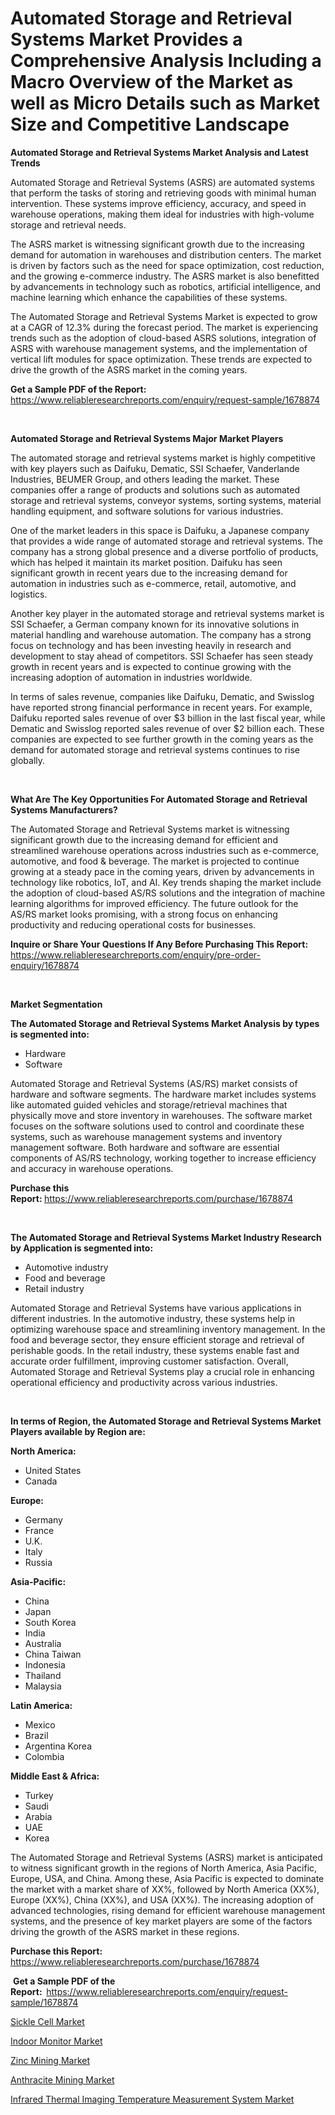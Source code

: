 <p><h1>Automated Storage and Retrieval Systems Market Provides a Comprehensive Analysis Including a Macro Overview of the Market as well as Micro Details such as Market Size and Competitive Landscape</h1></p><p><strong>Automated Storage and Retrieval Systems Market Analysis and Latest Trends</strong></p>
<p><p>Automated Storage and Retrieval Systems (ASRS) are automated systems that perform the tasks of storing and retrieving goods with minimal human intervention. These systems improve efficiency, accuracy, and speed in warehouse operations, making them ideal for industries with high-volume storage and retrieval needs.</p><p>The ASRS market is witnessing significant growth due to the increasing demand for automation in warehouses and distribution centers. The market is driven by factors such as the need for space optimization, cost reduction, and the growing e-commerce industry. The ASRS market is also benefitted by advancements in technology such as robotics, artificial intelligence, and machine learning which enhance the capabilities of these systems.</p><p>The Automated Storage and Retrieval Systems Market is expected to grow at a CAGR of 12.3% during the forecast period. The market is experiencing trends such as the adoption of cloud-based ASRS solutions, integration of ASRS with warehouse management systems, and the implementation of vertical lift modules for space optimization. These trends are expected to drive the growth of the ASRS market in the coming years.</p></p>
<p><strong>Get a Sample PDF of the Report:&nbsp;</strong> <a href="https://www.reliableresearchreports.com/enquiry/request-sample/1678874">https://www.reliableresearchreports.com/enquiry/request-sample/1678874</a></p>
<p>&nbsp;</p>
<p><strong>Automated Storage and Retrieval Systems Major Market Players</strong></p>
<p><p>The automated storage and retrieval systems market is highly competitive with key players such as Daifuku, Dematic, SSI Schaefer, Vanderlande Industries, BEUMER Group, and others leading the market. These companies offer a range of products and solutions such as automated storage and retrieval systems, conveyor systems, sorting systems, material handling equipment, and software solutions for various industries.</p><p>One of the market leaders in this space is Daifuku, a Japanese company that provides a wide range of automated storage and retrieval systems. The company has a strong global presence and a diverse portfolio of products, which has helped it maintain its market position. Daifuku has seen significant growth in recent years due to the increasing demand for automation in industries such as e-commerce, retail, automotive, and logistics.</p><p>Another key player in the automated storage and retrieval systems market is SSI Schaefer, a German company known for its innovative solutions in material handling and warehouse automation. The company has a strong focus on technology and has been investing heavily in research and development to stay ahead of competitors. SSI Schaefer has seen steady growth in recent years and is expected to continue growing with the increasing adoption of automation in industries worldwide.</p><p>In terms of sales revenue, companies like Daifuku, Dematic, and Swisslog have reported strong financial performance in recent years. For example, Daifuku reported sales revenue of over $3 billion in the last fiscal year, while Dematic and Swisslog reported sales revenue of over $2 billion each. These companies are expected to see further growth in the coming years as the demand for automated storage and retrieval systems continues to rise globally.</p></p>
<p>&nbsp;</p>
<p><strong>What Are The Key Opportunities For Automated Storage and Retrieval Systems Manufacturers?</strong></p>
<p><p>The Automated Storage and Retrieval Systems market is witnessing significant growth due to the increasing demand for efficient and streamlined warehouse operations across industries such as e-commerce, automotive, and food & beverage. The market is projected to continue growing at a steady pace in the coming years, driven by advancements in technology like robotics, IoT, and AI. Key trends shaping the market include the adoption of cloud-based AS/RS solutions and the integration of machine learning algorithms for improved efficiency. The future outlook for the AS/RS market looks promising, with a strong focus on enhancing productivity and reducing operational costs for businesses.</p></p>
<p><strong>Inquire or Share Your Questions If Any Before Purchasing This Report:</strong> <a href="https://www.reliableresearchreports.com/enquiry/pre-order-enquiry/1678874">https://www.reliableresearchreports.com/enquiry/pre-order-enquiry/1678874</a></p>
<p>&nbsp;</p>
<p><strong>Market Segmentation</strong></p>
<p><strong>The Automated Storage and Retrieval Systems Market Analysis by types is segmented into:</strong></p>
<p><ul><li>Hardware</li><li>Software</li></ul></p>
<p><p>Automated Storage and Retrieval Systems (AS/RS) market consists of hardware and software segments. The hardware market includes systems like automated guided vehicles and storage/retrieval machines that physically move and store inventory in warehouses. The software market focuses on the software solutions used to control and coordinate these systems, such as warehouse management systems and inventory management software. Both hardware and software are essential components of AS/RS technology, working together to increase efficiency and accuracy in warehouse operations.</p></p>
<p><strong>Purchase this Report:&nbsp;</strong><a href="https://www.reliableresearchreports.com/purchase/1678874">https://www.reliableresearchreports.com/purchase/1678874</a></p>
<p>&nbsp;</p>
<p><strong>The Automated Storage and Retrieval Systems Market Industry Research by Application is segmented into:</strong></p>
<p><ul><li>Automotive industry</li><li>Food and beverage</li><li>Retail industry</li></ul></p>
<p><p>Automated Storage and Retrieval Systems have various applications in different industries. In the automotive industry, these systems help in optimizing warehouse space and streamlining inventory management. In the food and beverage sector, they ensure efficient storage and retrieval of perishable goods. In the retail industry, these systems enable fast and accurate order fulfillment, improving customer satisfaction. Overall, Automated Storage and Retrieval Systems play a crucial role in enhancing operational efficiency and productivity across various industries.</p></p>
<p>&nbsp;</p>
<p><strong>In terms of Region, the Automated Storage and Retrieval Systems Market Players available by Region are:</strong></p>
<p>
    <p> <strong> North America: </strong>
        <ul>
            <li>United States</li>
            <li>Canada</li>
        </ul>
        </p> 
    <p> <strong> Europe: </strong>
        <ul>
            <li>Germany</li>
            <li>France</li>
            <li>U.K.</li>
            <li>Italy</li>
            <li>Russia</li>
        </ul>
        </p> 
    <p> <strong> Asia-Pacific: </strong>
        <ul>
            <li>China</li>
            <li>Japan</li>
            <li>South Korea</li>
            <li>India</li>
            <li>Australia</li>
            <li>China Taiwan</li>
            <li>Indonesia</li>
            <li>Thailand</li>
            <li>Malaysia</li>
        </ul>
        </p> 
    <p> <strong> Latin America: </strong>
        <ul>
            <li>Mexico</li>
            <li>Brazil</li>
            <li>Argentina Korea</li>
            <li>Colombia</li>
        </ul>
        </p> 
    <p> <strong> Middle East & Africa: </strong>
        <ul>
            <li>Turkey</li>
            <li>Saudi</li>
            <li>Arabia</li>
            <li>UAE</li>
            <li>Korea</li>
        </ul>
    </p>
    </p>
<p><p>The Automated Storage and Retrieval Systems (ASRS) market is anticipated to witness significant growth in the regions of North America, Asia Pacific, Europe, USA, and China. Among these, Asia Pacific is expected to dominate the market with a market share of XX%, followed by North America (XX%), Europe (XX%), China (XX%), and USA (XX%). The increasing adoption of advanced technologies, rising demand for efficient warehouse management systems, and the presence of key market players are some of the factors driving the growth of the ASRS market in these regions.</p></p>
<p><strong>Purchase this Report: </strong><a href="https://www.reliableresearchreports.com/purchase/1678874">https://www.reliableresearchreports.com/purchase/1678874</a></p>
<p>&nbsp;<strong>Get a Sample PDF of the Report:&nbsp;&nbsp;</strong><a href="https://www.reliableresearchreports.com/enquiry/request-sample/1678874">https://www.reliableresearchreports.com/enquiry/request-sample/1678874</a></p>
<p><strong></strong></p>
<p><p><a href="https://medium.com/@jhonwin654/sickle-cell-market-the-key-to-successful-business-strategy-forecast-till-2031-021a2f150c32">Sickle Cell Market</a></p><p><a href="https://github.com/Angelnienowdseej3e45z3p8c/Market-Research-Report-List-1/blob/main/indoor-monitor-market.md">Indoor Monitor Market</a></p><p><a href="https://medium.com/@jhonwin654/zinc-mining-market-exploring-market-share-market-trends-and-future-growth-af002d674c86">Zinc Mining Market</a></p><p><a href="https://medium.com/@jhonwin654/anthracite-mining-market-furnishes-information-on-market-share-market-trends-and-market-growth-789bf7121542">Anthracite Mining Market</a></p><p><a href="https://github.com/YashRP12/Market-Research-Report-List-3/blob/main/infrared-thermal-imaging-temperature-measurement-system-market.md">Infrared Thermal Imaging Temperature Measurement System Market</a></p></p>